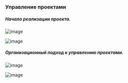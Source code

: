 ### Управление проектами

##### Начало реализации проекта.

![image](https://github.com/tvgVita69/project-manager/assets/98489171/f5bc8a84-6456-451b-bfe0-5e86f955a503)

![image](https://github.com/tvgVita69/project-manager/assets/98489171/edadaf7b-269e-4c0a-8eda-40ede142bb3b)


##### Организационный подход к управлению проектами.

![image](https://github.com/tvgVita69/project-manager/assets/98489171/4f4144bb-e750-4beb-b417-bb8502034f48)

![image](https://github.com/tvgVita69/project-manager/assets/98489171/548cc596-53d5-4a7d-97af-9dcaea4f8a9a)
